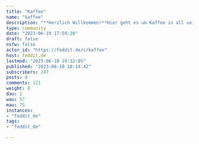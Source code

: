 ```yaml
---
title: "Kaffee" 
name: "kaffee"
description: "**Herzlich Willkommen!**Hier geht es um Kaffee in all seinen Formen - egal ob Pour Over, Espresso oder Cold Brew, Arabica oder Robusta. Poste Bilder deiner Latte Art, empfehle Cafés oder stelle deine Lieblingsbohnen vor.**Regeln**Es gelten selbstverständlich die allgemeinen Regeln von Feddit.de, bei Bedarf werden eigene Community-Regeln eingeführt.**Leckere Communities**[Tee](https://feddit.de/c/tee) [Kochen](https://feddit.de/c/kochen)**Credits**Grafiken ([Banner](https://unsplash.com/de/fotos/TD4DBagg2wE) und [Icon](https://unsplash.com/de/fotos/XOhI_kW_TaM)) stammen von [Unsplash](https://unsplash.com/)"
type: community
date: "2023-06-19 17:59:28"
draft: false
nsfw: false
actor_id: "https://feddit.de/c/kaffee"
host: feddit.de
lastmod: "2023-06-10 19:32:05"
published: "2023-06-10 18:14:42"
subscribers: 247
posts: 8
comments: 121
weight: 8
dau: 1
wau: 57
mau: 75
instances:
- "feddit_de"
tags: 
- "feddit_de"

---
```

